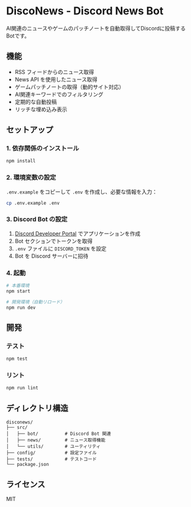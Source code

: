 # DiscoNews - Discord News Bot

AI関連のニュースやゲームのパッチノートを自動取得してDiscordに投稿するBotです。

## 機能

- RSS フィードからのニュース取得
- News API を使用したニュース取得
- ゲームパッチノートの取得（動的サイト対応）
- AI関連キーワードでのフィルタリング
- 定期的な自動投稿
- リッチな埋め込み表示

## セットアップ

### 1. 依存関係のインストール

```bash
npm install
```

### 2. 環境変数の設定

`.env.example` をコピーして `.env` を作成し、必要な情報を入力：

```bash
cp .env.example .env
```

### 3. Discord Bot の設定

1. [Discord Developer Portal](https://discord.com/developers/applications) でアプリケーションを作成
2. Bot セクションでトークンを取得
3. `.env` ファイルに `DISCORD_TOKEN` を設定
4. Bot を Discord サーバーに招待

### 4. 起動

```bash
# 本番環境
npm start

# 開発環境（自動リロード）
npm run dev
```

## 開発

### テスト

```bash
npm test
```

### リント

```bash
npm run lint
```

## ディレクトリ構造

```
disconews/
├── src/
│   ├── bot/          # Discord Bot 関連
│   ├── news/         # ニュース取得機能
│   └── utils/        # ユーティリティ
├── config/           # 設定ファイル
├── tests/            # テストコード
└── package.json
```

## ライセンス

MIT